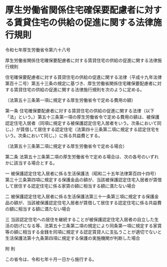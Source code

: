 # 厚生労働省関係住宅確保要配慮者に対する賃貸住宅の供給の促進に関する法律施行規則

令和七年厚生労働省令第六十八号

厚生労働省関係住宅確保要配慮者に対する賃貸住宅の供給の促進に関する法律施行規則

住宅確保要配慮者に対する賃貸住宅の供給の促進に関する法律（平成十九年法律第百十二号）第五十三条の規定に基づき、厚生労働省関係住宅確保要配慮者に対する賃貸住宅の供給の促進に関する法律施行規則を次のように定める。

（法第五十三条第一項に規定する厚生労働省令で定める費用の額）

第一条 住宅確保要配慮者に対する賃貸住宅の供給の促進に関する法律（以下「法」という。）第五十三条第一項の厚生労働省令で定める費用の額は、被保護認定住宅入居者（同項に規定する被保護認定住宅入居者をいう。次条において同じ。）が賃借して居住する認定住宅（法第四十三条第二項に規定する認定住宅をいう。次条において同じ。）に係る共益費とする。

（法第五十三条第二項に規定する厚生労働省令で定める場合）

第二条 法第五十三条第二項の厚生労働省令で定める場合は、次の各号のいずれかに該当する場合とする。

一 被保護認定住宅入居者に係る生活保護法（昭和二十五年法律第百四十四号）第三十三条第四項に規定する保護金品の額が、当該被保護認定住宅入居者が賃借して居住する認定住宅に係る家賃の額に相当する額に満たない場合

二 被保護認定住宅入居者に係る生活保護法第三十一条第三項に規定する保護金品の額が、当該被保護認定住宅入居者が賃借して居住する認定住宅に係る共益費の額に相当する額に満たない場合

三 当該認定住宅への居住を継続することが被保護認定住宅入居者の自立した生活の妨げになる等、法第五十三条第二項の規定により同条第一項に規定する家賃等の額に相当する金銭を同項に規定する認定賃貸人に支払うことが適切でないと生活保護法第十九条第四項に規定する保護の実施機関が判断した場合

附 則

この省令は、令和七年十月一日から施行する。

